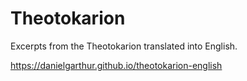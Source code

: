 # Theotokarion

Excerpts from the Theotokarion translated into English.

https://danielgarthur.github.io/theotokarion-english
